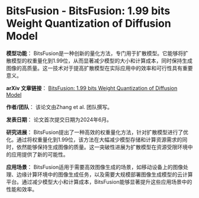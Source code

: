 # BitsFusion - BitsFusion: 1.99 bits Weight Quantization of Diffusion Model

**模型功能**：
BitsFusion是一种创新的量化方法，专门用于扩散模型。它能够将扩散模型的权重量化到1.99位，从而显著减少模型的大小和计算成本，同时保持生成图像的高质量。这一技术对于提高扩散模型在实际应用中的效率和可行性具有重要意义。

**arXiv 文章链接**：
[BitsFusion: 1.99 bits Weight Quantization of Diffusion Model](https://arxiv.org/abs/2406.04333)

**作者/团队**：
该论文由Zhang et al. 团队撰写。

**发表日期**：
论文首次提交日期为2024年6月。

**研究进展**：
BitsFusion提出了一种高效的权重量化方法，针对扩散模型进行了优化。通过将权重量化到1.99位，该方法在大幅减少模型存储和计算资源需求的同时，依然能够保持生成图像的质量。这一突破性进展为扩散模型在资源受限环境中的应用提供了新的可能性。

**应用场景**：
BitsFusion适用于需要高效图像生成的场景，如移动设备上的图像处理、边缘计算环境中的图像生成任务，以及需要大规模部署图像生成模型的云计算平台。通过减少模型大小和计算成本，BitsFusion能够显著提升这些应用场景中的性能和效率。